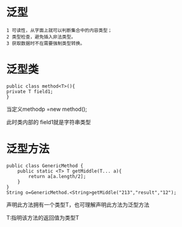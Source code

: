 # 泛型

```
1 可读性，从字面上就可以判断集合中的内容类型；
2 类型检查，避免插入非法类型。
3 获取数据时不在需要强制类型转换。
```

# 泛型类

~~~
public class method<T>(){
private T field1;
}
~~~

当定义method<String>p =new method<String>();

此时类内部的 field1就是字符串类型

# 泛型方法

```
public class GenericMethod {
    public static <T> T getMiddle(T... a){
        return a[a.length/2];
    }
}
String o=GenericMethod.<String>getMiddle("213","result","12");
```

<T>声明此方法拥有一个类型T，也可理解声明此方法为泛型方法

T:指明该方法的返回值为类型T  





